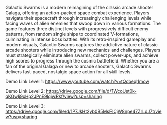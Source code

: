 Galactic Swarms is a modern reimagining of the classic arcade shooter Galaga, offering an action-packed space combat experience. Players navigate their spacecraft through increasingly challenging levels while facing waves of alien enemies that swoop down in various formations. The game features three distinct levels with progressively difficult enemy patterns, from random single ships to coordinated V-formations, culminating in intense boss battles. With its retro-inspired gameplay and modern visuals, Galactic Swarms captures the addictive nature of classic arcade shooters while introducing new mechanics and challenges. Players must strategically eliminate alien swarms, collect power-ups, and achieve high scores to progress through the cosmic battlefield. Whether you are a fan of the original Galaga or new to arcade shooters, Galactic Swarms delivers fast-paced, nostalgic space action for all skill levels.

Demo Link Level 1: https://www.youtube.com/watch?v=tQcbeql1mow

Demo Link Level 2: https://drive.google.com/file/d/1WcoUst0k-qKGwIj9xHp2JPnE9lqjwRkf/view?usp=sharing

Demo Link Level 3: https://drive.google.com/file/d/1P7JkHt2yb0B5MsFICjW8npe47ZrLdJ7t/view?usp=sharing
